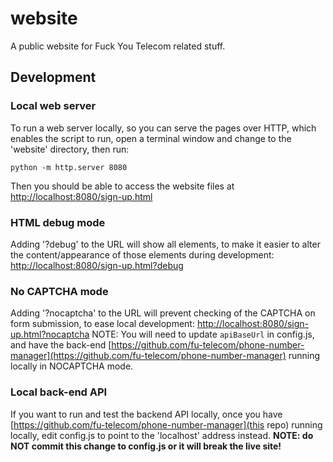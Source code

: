 # website
A public website for Fuck You Telecom related stuff.

## Development

### Local web server

To run a web server locally, so you can serve the pages over HTTP, which enables the script to run, open a terminal window and change to the 'website' directory, then run:

  `python -m http.server 8080`

Then you should be able to access the website files at [http://localhost:8080/sign-up.html](http://localhost:8080/sign-up.html)

### HTML debug mode

Adding '?debug' to the URL will show all elements, to make it easier to alter the content/appearance of those elements during development: [http://localhost:8080/sign-up.html?debug](http://localhost:8080/sign-up.html?debug)

### No CAPTCHA mode

Adding '?nocaptcha' to the URL will prevent checking of the CAPTCHA on form submission, to ease local development: [http://localhost:8080/sign-up.html?nocaptcha](http://localhost:8080/sign-up.html?nocaptcha) NOTE: You will need to update `apiBaseUrl` in config.js, and have the back-end [https://github.com/fu-telecom/phone-number-manager](https://github.com/fu-telecom/phone-number-manager) running locally in NOCAPTCHA mode.

### Local back-end API

If you want to run and test the backend API locally, once you have [https://github.com/fu-telecom/phone-number-manager](this repo) running locally, edit config.js to point to the 'localhost' address instead. __NOTE: do NOT commit this change to config.js or it will break the live site!__
